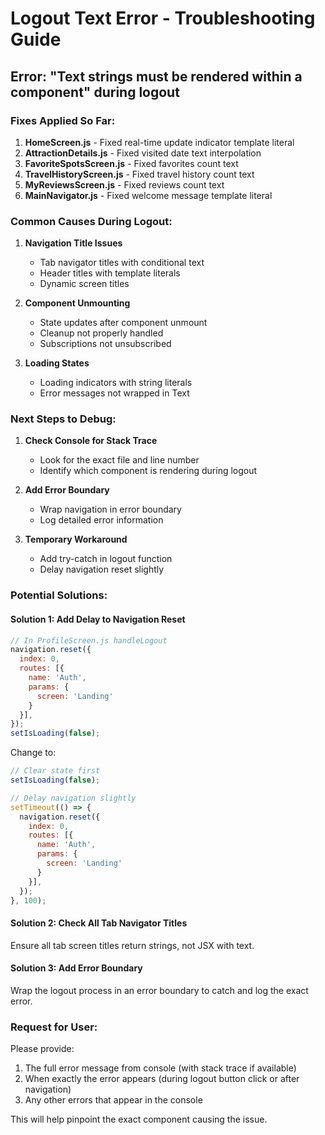 # Logout Text Error - Troubleshooting Guide

## Error: "Text strings must be rendered within a <Text> component" during logout

### Fixes Applied So Far:

1. **HomeScreen.js** - Fixed real-time update indicator template literal
2. **AttractionDetails.js** - Fixed visited date text interpolation
3. **FavoriteSpotsScreen.js** - Fixed favorites count text
4. **TravelHistoryScreen.js** - Fixed travel history count text
5. **MyReviewsScreen.js** - Fixed reviews count text
6. **MainNavigator.js** - Fixed welcome message template literal

### Common Causes During Logout:

1. **Navigation Title Issues**
   - Tab navigator titles with conditional text
   - Header titles with template literals
   - Dynamic screen titles

2. **Component Unmounting**
   - State updates after component unmount
   - Cleanup not properly handled
   - Subscriptions not unsubscribed

3. **Loading States**
   - Loading indicators with string literals
   - Error messages not wrapped in Text

### Next Steps to Debug:

1. **Check Console for Stack Trace**
   - Look for the exact file and line number
   - Identify which component is rendering during logout

2. **Add Error Boundary**
   - Wrap navigation in error boundary
   - Log detailed error information

3. **Temporary Workaround**
   - Add try-catch in logout function
   - Delay navigation reset slightly

### Potential Solutions:

#### Solution 1: Add Delay to Navigation Reset
```javascript
// In ProfileScreen.js handleLogout
navigation.reset({
  index: 0,
  routes: [{ 
    name: 'Auth',
    params: {
      screen: 'Landing'
    }
  }],
});
setIsLoading(false);
```

Change to:
```javascript
// Clear state first
setIsLoading(false);

// Delay navigation slightly
setTimeout(() => {
  navigation.reset({
    index: 0,
    routes: [{ 
      name: 'Auth',
      params: {
        screen: 'Landing'
      }
    }],
  });
}, 100);
```

#### Solution 2: Check All Tab Navigator Titles
Ensure all tab screen titles return strings, not JSX with text.

#### Solution 3: Add Error Boundary
Wrap the logout process in an error boundary to catch and log the exact error.

### Request for User:

Please provide:
1. The full error message from console (with stack trace if available)
2. When exactly the error appears (during logout button click or after navigation)
3. Any other errors that appear in the console

This will help pinpoint the exact component causing the issue.

